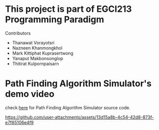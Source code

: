 # This project is part of EGCI213 Programming Paradigm

Contributors

- Thanawat Vorayotsri 
- Nazneen Khanmongkhol 
- Mark Kittiphat Kuprasertwong
- Yanaput Makbonsonglop 
- Thitirat Kulpornpaisarn 


# Path Finding Algorithm Simulator's demo video

check [here](https://github.com/Yanaput/EGCI213-Projects/tree/main/src/main/java/Project3) for Path Finding Algorithm Simulator source code.

https://github.com/user-attachments/assets/13d15a8b-4c54-42d8-873f-e7f85106e4f9

